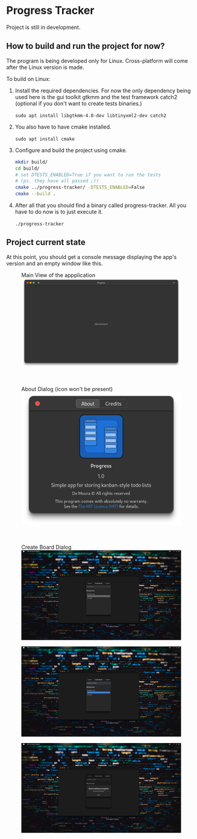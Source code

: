 # Progress Tracker

Project is still in development.

## How to build and run the project for now?

The program is being developed only for Linux. Cross-platform will come after
the Linux version is made.

To build on Linux:

1. Install the required dependencies. For now the only dependency being used
here is the gui toolkit gtkmm and the test framework catch2 (optional if you
don't want to create tests binaries.)

    `sudo apt install libgtkmm-4.0-dev libtinyxml2-dev catch2`

2. You also have to have cmake installed.

    `sudo apt install cmake`

3. Configure and build the project using cmake.

    ```sh
    mkdir build/
    cd build/
    # set DTESTS_ENABLED=True if you want to run the tests
    # (ps. they have all passed ;))
    cmake ../progress-tracker/ -DTESTS_ENABLED=False
    cmake --build .
    ```

4. After all that you should find a binary called progress-tracker. All you have
to do now is to just execute it.

    `./progress-tracker`

## Project current state
At this point, you should get a console message displaying the app's version and
an empty window like this.

<figure>
    <caption>Main View of the appplication</caption>
    <img src="docs/empty_window.png">
</figure>

<br>

<figure>
    <caption>About Dialog (icon won't be present)</caption>
    <img src="docs/about_window.png">
</figure>

<br>

<figure>
    <caption>Create Board Dialog</caption>
    <img src="docs/create_board_dialog.png">
</figure>

<figure>
    <img src="docs/create_board_dialog1.png">
</figure>

<figure>
    <img src="docs/create_board_dialog2.png">
</figure>